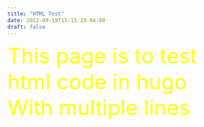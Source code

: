 ```yaml
---
title: "HTML Test"
date: 2022-09-19T15:15:23-04:00
draft: false
---
```


<html>
<head>
	<meta charset="utf-8">
	<meta name="viewport" content="width=device-width, initial-scale=1">
	<title> HTML Test</title>
</head>
<body>
	<font size="25" color='yellow'> This page is to test html code in hugo <br>
	With multiple lines <br>
</font>

</body>
</html>